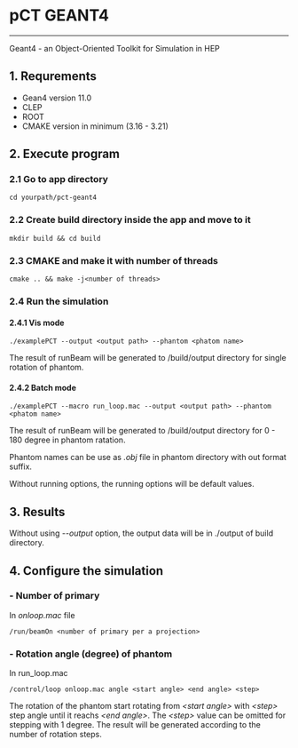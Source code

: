 # pCT GEANT4

---

Geant4 - an Object-Oriented Toolkit for Simulation in HEP

## 1. Requrements

- Gean4 version 11.0
- CLEP
- ROOT
- CMAKE version in minimum (3.16 - 3.21)

## 2. Execute program

### 2.1 Go to app directory

```text
cd yourpath/pct-geant4
```

### 2.2 Create build directory inside the app and move to it

```text
mkdir build && cd build
```

### 2.3 CMAKE and make it with number of threads

```text
cmake .. && make -j<number of threads>
```

### 2.4 Run the simulation

#### 2.4.1 Vis mode

```text
./examplePCT --output <output path> --phantom <phatom name>
```

The result of runBeam will be generated to /build/output directory for single rotation of phantom.

#### 2.4.2 Batch mode

```text
./examplePCT --macro run_loop.mac --output <output path> --phantom <phatom name>
```

The result of runBeam will be generated to /build/output directory for 0 - 180 degree in phantom ratation.

Phantom names can be use as *.obj* file in phantom directory with out format suffix.

Without running options, the running options will be default values.

## 3. Results

Without using *--output* option, the output data will be in ./output of build directory.

## 4. Configure the simulation

### - Number of primary
  
In *onloop.mac* file

```text
/run/beamOn <number of primary per a projection>
```

### - Rotation angle (degree) of phantom

In run_loop.mac

```text
/control/loop onloop.mac angle <start angle> <end angle> <step> 
```

The rotation of the phantom start rotating from *\<start angle\>* with *\<step\>* step angle until it reachs *\<end angle\>*. The *\<step\>* value can be omitted for stepping with 1 degree. The result will be generated according to the number of rotation steps.


